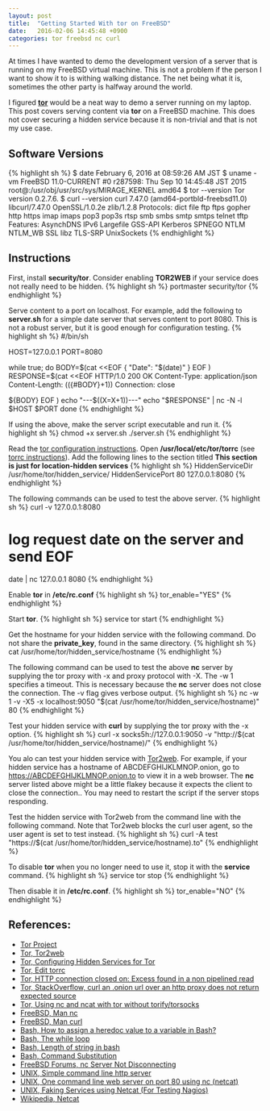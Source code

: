 ```yaml
---
layout: post
title:  "Getting Started With tor on FreeBSD"
date:   2016-02-06 14:45:48 +0900
categories: tor freebsd nc curl
---
```

At times I have wanted to demo the development version of a server that is
running on my FreeBSD virtual machine.
This is not a problem if the person I want to show it to is withing walking
distance.
The net being what it is, sometimes the other party is halfway around the world.

I figured [**tor**][tor] would be a neat way to demo a server running on
my laptop.
This post covers serving content via **tor** on a FreeBSD machine.
This does not cover securing a hidden service because it is non-trivial and
that is not my use case.

## Software Versions
{% highlight sh %}
$ date
February  6, 2016 at 08:59:26 AM JST
$ uname -vm
FreeBSD 11.0-CURRENT #0 r287598: Thu Sep 10 14:45:48 JST 2015     root@:/usr/obj/usr/src/sys/MIRAGE_KERNEL  amd64
$ tor --version
Tor version 0.2.7.6.
$ curl --version
curl 7.47.0 (amd64-portbld-freebsd11.0) libcurl/7.47.0 OpenSSL/1.0.2e zlib/1.2.8
Protocols: dict file ftp ftps gopher http https imap imaps pop3 pop3s rtsp smb smbs smtp smtps telnet tftp 
Features: AsynchDNS IPv6 Largefile GSS-API Kerberos SPNEGO NTLM NTLM_WB SSL libz TLS-SRP UnixSockets 
{% endhighlight %}

## Instructions
First, install **security/tor**.
Consider enabling **TOR2WEB** if your service does not really need to be hidden.
{% highlight sh %}
portmaster security/tor
{% endhighlight %}

Serve content to a port on localhost.
For example, add the following to **server.sh** for a simple date server
that serves content to port 8080.
This is not a robust server, but it is good enough for configuration testing.
{% highlight sh %}
#/bin/sh

HOST=127.0.0.1
PORT=8080

while true; do
BODY=$(cat <<EOF
{
  "Date": "$(date)"
}
EOF
)
RESPONSE=$(cat <<EOF
HTTP/1.0 200 OK
Content-Type: application/json
Content-Length: $((${#BODY}+1))
Connection: close

${BODY}
EOF
)
echo "---$((X=X+1))---"
echo "$RESPONSE" | nc -N -l $HOST $PORT
done
{% endhighlight %}

If using the above, make the server script executable and run it.
{% highlight sh %}
chmod +x server.sh
./server.sh
{% endhighlight %}

Read the [tor configuration instructions][tor-config].
Open **/usr/local/etc/tor/torrc** (see [torrc instructions][tor-torrc]).
Add the following lines to the section titled
**This section is just for location-hidden services**
{% highlight sh %}
HiddenServiceDir /usr/home/tor/hidden_service/
HiddenServicePort 80 127.0.0.1:8080
{% endhighlight %}

The following commands can be used to test the above server.
{% highlight sh %}
curl -v 127.0.0.1:8080
# log request date on the server and send EOF
date | nc 127.0.0.1 8080
{% endhighlight %}

Enable **tor** in **/etc/rc.conf**
{% highlight sh %}
tor_enable="YES"
{% endhighlight %}

Start **tor**.
{% highlight sh %}
service tor start
{% endhighlight %}

Get the hostname for your hidden service with the following command.
Do not share the **private_key**, found in the same directory.
{% highlight sh %}
cat /usr/home/tor/hidden_service/hostname
{% endhighlight %}

The following command can be used to test the above **nc** server by supplying the tor proxy with -x and proxy protocol with -X.
The -w 1 specifies a timeout.
This is necessary because the **nc** server does not close the connection.
The -v flag gives verbose output.
{% highlight sh %}
nc -w 1 -v -X5 -x localhost:9050 "$(cat /usr/home/tor/hidden_service/hostname)" 80
{% endhighlight %}

Test your hidden service with **curl** by supplying the tor proxy with the -x option.
{% highlight sh %}
curl -x socks5h://127.0.0.1:9050 -v "http://$(cat /usr/home/tor/hidden_service/hostname)/"
{% endhighlight %}

You alo can test your hidden service with [Tor2web][tor-tor2web].
For example, if your hidden service has a hostname of ABCDEFGHIJKLMNOP.onion,
go to https://ABCDEFGHIJKLMNOP.onion.to to view it in a web browser.
The **nc** server listed above might be a little flakey because it expects the client to close the connection..
You may need to restart the script if the server stops responding.

Test the hidden service with Tor2web from the command line with the following command.
Note that Tor2web blocks the curl user agent, so the user agent is set to test instead.
{% highlight sh %}
curl -A test "https://$(cat /usr/home/tor/hidden_service/hostname).to"
{% endhighlight %}

To disable **tor** when you no longer need to use it, stop it with the **service** command.
{% highlight sh %}
service tor stop
{% endhighlight %}

Then disable it in **/etc/rc.conf**.
{% highlight sh %}
tor_enable="NO"
{% endhighlight %}

## References:
- [Tor Project][tor]
- [Tor, Tor2web][tor-tor2web]
- [Tor, Configuring Hidden Services for Tor][tor-config]
- [Tor, Edit torrc][tor-torrc]
- [Tor, HTTP connection closed on: Excess found in a non pipelined read][tor-curl]
- [Tor, StackOverflow, curl an .onion url over an http proxy does not return expected source][tor-curl-onion]
- [Tor, Using nc and ncat with tor without torify/torsocks][tor-nc]
- [FreeBSD, Man nc][man-nc]
- [FreeBSD, Man curl][man-curl]
- [Bash, How to assign a heredoc value to a variable in Bash?][bash-heredoc]
- [Bash, The while loop][bash-while]
- [Bash, Length of string in bash][bash-string-length]
- [Bash, Command Substitution][bash-command-sub]
- [FreeBSD Forums, nc Server Not Disconnecting][freebsd-forum-nc]
- [UNIX, Simple command line http server][unix-single-line-server]
- [UNIX, One command line web server on port 80 using nc (netcat)][unix-one-command-server]
- [UNIX, Faking Services using Netcat (For Testing Nagios)][unix-faking-services]
- [Wikipedia, Netcat][wikipedia-netcat]

[tor]:                     https://www.torproject.org/index.html.en
[tor-tor2web]:             https://tor2web.org
[tor-config]:              https://www.torproject.org/docs/tor-hidden-service.html.en
[tor-torrc]:               https://www.torproject.org/docs/faq.html.en#torrc
[tor-curl]:                https://github.com/curl/curl/issues/232
[tor-curl-onion]:          http://stackoverflow.com/questions/18146295/curl-an-onion-url-over-an-http-proxy-does-not-return-expected-source
[tor-nc]:                  http://vicendominguez.blogspot.com/2014/08/using-nc-and-ncat-with-tor-without.html
[man-nc]:                  https://www.freebsd.org/cgi/man.cgi?nc
[man-curl]:                https://www.freebsd.org/cgi/man.cgi?query=curl&manpath=SuSE+Linux/i386+11.3
[bash-heredoc]:            http://stackoverflow.com/questions/1167746/how-to-assign-a-heredoc-value-to-a-variable-in-bash
[bash-while]:              http://tldp.org/LDP/Bash-Beginners-Guide/html/sect_09_02.html
[bash-string-length]:      http://stackoverflow.com/questions/17368067/length-of-string-in-bash
[bash-command-sub]:        http://www.tldp.org/LDP/abs/html/commandsub.html
[freebsd-forum-nc]:        https://forums.freebsd.org/threads/nc-server-not-disconnecting.55033/
[unix-faking-services]:    http://notes.rioastamal.net/2014/02/faking-services-using-netcat-for-nagios-testing.html
[unix-single-line-server]: http://unix.stackexchange.com/questions/32182/simple-command-line-http-server
[unix-one-command-server]: http://www.commandlinefu.com/commands/view/9164/one-command-line-web-server-on-port-80-using-nc-netcat
[wikipedia-netcat]:        https://en.wikipedia.org/wiki/Netcat#Setting_up_a_one-shot_webserver_on_port_8080_to_present_the_content_of_a_file

